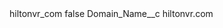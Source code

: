 <?xml version="1.0" encoding="UTF-8"?>
<CustomMetadata xmlns="http://soap.sforce.com/2006/04/metadata" xmlns:xsi="http://www.w3.org/2001/XMLSchema-instance" xmlns:xsd="http://www.w3.org/2001/XMLSchema">
    <label>hiltonvr_com</label>
    <protected>false</protected>
    <values>
        <field>Domain_Name__c</field>
        <value xsi:type="xsd:string">hiltonvr.com</value>
    </values>
</CustomMetadata>
